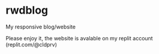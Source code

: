 # rwdblog
 My responsive blog/website

Please enjoy it, the website is avalable on my replit account (replit.com/@cldprv)
